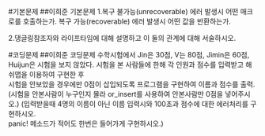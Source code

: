 #기본문제
##이희준 기본문제
1.복구 불가능(unrecoverable) 에러 발생시 어떤 매크로를 호출하는가. 
  복구 가능(recoverable) 에러 발생시 어떤 값을 반환하는가. 

2.댕글링참조자와 라이프타임에 대해 설명하고 이 둘의 관계에 대해 서술하시오. 

#코딩문제
##이희준 코딩문제
수학시험에서 Jin은 30점, V는 80점, Jimin은 60점, Huijun은 시험을 보지 않았다. 
시험을 본 사람들에 한해 각 인원과 점수를 입력받고 해쉬맵을 이용하여 구현한 후  
시험을 안보았을 경우에만 0점이 삽입되도록 프로그램을 구현하여 이름과 점수를 출력. 
(시험을 안본사람이 누구인지 몰라 or_insert를 사용하여 안본사람만 0점을 넣어주시오.) 
(입력받을때 4명의 이름이 아닌 이름 입력시와 100초과 점수에 대한 에러처리를 구현하시오.  
panic! 메소드가 적어도 한번은 들어가게 구현하시오.) 
